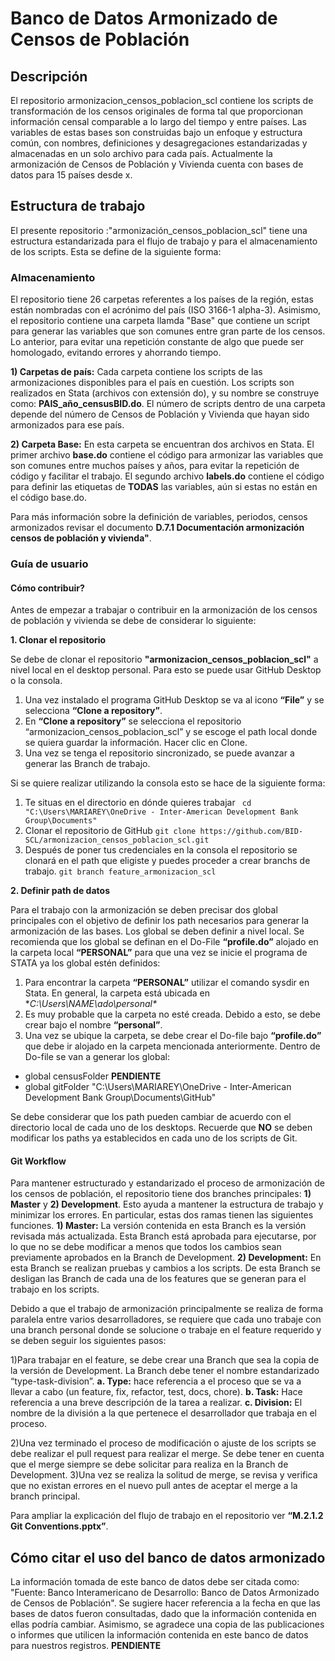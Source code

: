 # Banco de Datos Armonizado de Censos de Población

## Descripción
El repositorio armonizacion_censos_poblacion_scl contiene los scripts de transformación de los censos originales de forma 
tal que proporcionan información censal comparable a lo largo del tiempo y entre países.
Las variables de estas bases son construidas bajo un enfoque y estructura común, con nombres, definiciones y desagregaciones 
estandarizadas y almacenadas en un solo archivo para cada país. Actualmente la armonización de Censos de Población y Vivienda 
cuenta con bases de datos para 15 países desde x.

## Estructura de trabajo
El presente repositorio :"armonización_censos_poblacion_scl" tiene una estructura estandarizada para el flujo de trabajo y para
el almacenamiento de los scripts. Esta se define de la siguiente forma:

### Almacenamiento 

El repositorio tiene 26 carpetas referentes a los países de la región, estas están nombradas con el acrónimo del país (ISO 3166-1 alpha-3).
Asimismo, el repositorio contiene una carpeta llamda "Base" que contiene un script para generar las variables que son comunes entre gran parte
de los censos. Lo anterior, para evitar una repetición constante de algo que puede ser homologado, evitando errores y ahorrando tiempo.

**1) Carpetas de país:** Cada carpeta contiene los scripts de las armonizaciones disponibles para el país en cuestión. Los scripts son
realizados en Stata (archivos con extensión do), y su nombre se construye como: **PAIS_año_censusBID.do**. El número de scripts dentro de una 
carpeta depende del número de Censos de Población y Vivienda que hayan sido armonizados para ese país.

**2) Carpeta Base:** En esta carpeta se encuentran dos archivos en Stata. El primer archivo **base.do** contiene el código para armonizar las 
variables que son comunes entre muchos países y años, para evitar la repetición de código y facilitar el trabajo. 
El segundo archivo **labels.do** contiene el código para definir las etiquetas de **TODAS** las variables, aún si estas no están en el código 
base.do. 

Para más información sobre la definición de variables, periodos, censos armonizados revisar el documento **D.7.1 Documentación armonización 
censos de población y vivienda"**.

### Guía de usuario

#### Cómo contribuir?

Antes de empezar a trabajar o contribuir en la armonización de los censos de población y vivienda se debe de considerar lo siguiente:

**1. Clonar el repositorio**

Se debe de clonar el repositorio **"armonizacion_censos_poblacion_scl"** a nivel local en el desktop personal. Para esto se puede usar GitHub
Desktop o la consola. 

1. Una vez instalado el programa GitHub Desktop se va al icono **“File”** y se selecciona **“Clone a repository”**.
2. En **“Clone a repository”** se selecciona el repositorio “armonizacion_censos_poblacion_scl” y se escoge el path local donde se quiera guardar la información. Hacer clic en Clone. 
3. Una vez se tenga el repositorio sincronizado, se puede avanzar a generar las Branch de trabajo.

Si se quiere realizar utilizando la consola esto se hace de la siguiente forma: 

1. Te situas en el directorio en dónde quieres trabajar
``` cd "C:\Users\MARIAREY\OneDrive - Inter-American Development Bank Group\Documents"``` 
2. Clonar el repositorio de GitHub 
```git clone https://github.com/BID-SCL/armonizacion_censos_poblacion_scl.git```
3. Después de poner tus credenciales en la consola el repositorio se clonará en el path que eligiste y puedes proceder a crear branchs de trabajo.
```git branch feature_armonizacion_scl```

**2. Definir path de datos**

Para el trabajo con la armonización se deben precisar dos global principales con el objetivo de definir los path necesarios para generar la armonización de las bases. Los global se deben
definir a nivel local. Se recomienda que los global se definan en el Do-File **“profile.do”** alojado en la carpeta local **“PERSONAL”** para que una vez se inicie el programa de STATA ya 
los global estén definidos:

1.	Para encontrar la carpeta **“PERSONAL”** utilizar el comando sysdir en Stata. En general, la carpeta está ubicada en **C:\Users\NAME\ado\personal\**
2.	Es muy probable que la carpeta no esté creada. Debido a esto, se debe crear bajo el nombre **“personal”**.
3.	Una vez se ubique la carpeta, se debe crear el Do-file bajo **“profile.do”** que debe ir alojado en la carpeta mencionada anteriormente. Dentro de Do-file se van a generar los global:

* global censusFolder **PENDIENTE**
* global gitFolder "C:\Users\MARIAREY\OneDrive - Inter-American Development Bank Group\Documents\GitHub"

Se debe considerar que los path pueden cambiar de acuerdo con el directorio local de cada uno de los desktops. 
Recuerde que **NO** se deben modificar los paths ya establecidos en cada uno de los scripts de Git.

#### Git Workflow

Para mantener estructurado y estandarizado el proceso de armonización de los censos de población, el repositorio tiene dos branches principales: **1) Master**
y **2) Development**. Esto ayuda a mantener la estructura de trabajo y minimizar los errores. En particular, estas dos ramas tienen las siguientes funciones. 
**1) Master:** La versión contenida en esta Branch es la versión revisada más actualizada. Esta Branch está aprobada para ejecutarse, por lo que no se debe modificar a menos que todos los cambios 
sean previamente aprobados en la Branch de Development. 
**2) Development:** En esta Branch se realizan pruebas y cambios a los scripts. De esta Branch se desligan las Branch de cada una de los features que se generan para el trabajo en los scripts. 

Debido a que el trabajo de armonización principalmente se realiza de forma paralela entre varios desarrolladores, se requiere que cada uno trabaje con una branch personal donde se solucione o trabaje en el feature requerido y se deben seguir los siguientes pasos: 

1)Para trabajar en el feature, se debe crear una Branch que sea la copia de la versión de Development. La Branch debe tener el nombre estandarizado “type-task-division”.
    **a. Type:** hace referencia a el proceso que se va a llevar a cabo (un feature, fix, refactor, test, docs, chore).
    **b. Task:** Hace referencia a una breve descripción de la tarea a realizar.
    **c. Division:** El nombre de la división a la que pertenece el desarrollador que trabaja en el proceso. 
    
2)Una vez terminado el proceso de modificación o ajuste de los scripts se debe realizar el pull request para realizar el merge. Se debe tener en cuenta que el merge siempre se debe solicitar para realiza en la Branch de Development. 
3)Una vez se realiza la solitud de merge, se revisa y verifica que no existan errores en el nuevo pull antes de aceptar el merge a la branch principal. 

Para ampliar la explicación del flujo de trabajo en el repositorio ver **“M.2.1.2 Git Conventions.pptx”**.

## Cómo citar el uso del banco de datos armonizado
La información tomada de este banco de datos debe ser citada como:
"Fuente: Banco Interamericano de Desarrollo: Banco de Datos Armonizado de Censos de Población". Se sugiere hacer referencia a la fecha en que las bases de datos fueron consultadas, dado que la información contenida en ellas podría cambiar. Asimismo, se agradece una copia de las publicaciones o informes que utilicen la información contenida en este banco de datos para nuestros registros. **PENDIENTE**
